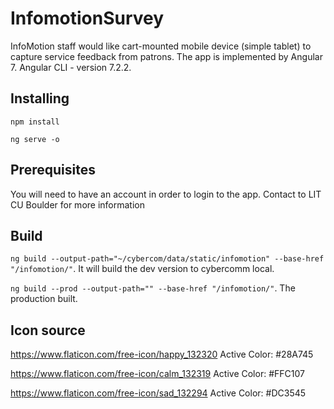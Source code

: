 # InfomotionSurvey

InfoMotion staff would like cart-mounted mobile device (simple tablet) to capture service feedback from patrons. The app is implemented by Angular 7. Angular CLI - version 7.2.2.

## Installing

`npm install`

`ng serve -o`

## Prerequisites

You will need to have an account in order to login to the app. Contact to LIT CU Boulder for more information

## Build

`ng build --output-path="~/cybercom/data/static/infomotion" --base-href "/infomotion/"`. It will build the dev version to cybercomm local.

`ng build --prod --output-path="" --base-href "/infomotion/"`. The production built.

## Icon source

https://www.flaticon.com/free-icon/happy_132320
Active Color: #28A745

https://www.flaticon.com/free-icon/calm_132319
Active Color: #FFC107

https://www.flaticon.com/free-icon/sad_132294
Active Color: #DC3545
